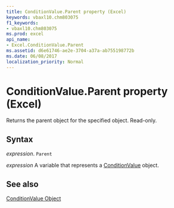 ```yaml
---
title: ConditionValue.Parent property (Excel)
keywords: vbaxl10.chm803075
f1_keywords:
- vbaxl10.chm803075
ms.prod: excel
api_name:
- Excel.ConditionValue.Parent
ms.assetid: d6e61746-ae2e-3704-a37a-ab755198772b
ms.date: 06/08/2017
localization_priority: Normal
---
```



# ConditionValue.Parent property (Excel)

Returns the parent object for the specified object. Read-only.


## Syntax

_expression_. `Parent`

_expression_ A variable that represents a [ConditionValue](Excel.ConditionValue.md) object.


## See also


[ConditionValue Object](Excel.ConditionValue.md)

